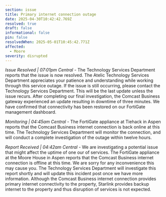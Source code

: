```yaml
---
section: issue
title: Primary internet connection outage
date: 2025-04-30T10:42:42.769Z
resolved: true
draft: false
informational: false
pin: false
resolvedWhen: 2025-05-01T10:45:42.771Z
affected:
  - Moore
severity: disrupted
---
```

*Issue Resolved | 07:01pm Central* - The Technology Services Department reports that the issue is now resolved. The Atelic Technology Services Department appreciates your patience and understanding while working through this service outage. If the issue is still occurring, please contact the Technology Services Department. This will be the last update unless the issue recurs. After completing our final investigation, the Comcast Business gateway experienced an update resulting in downtime of three minutes. We have confirmed that connectivity has been restored on our FortiGate management dashboard.

*Monitoring | 04:45am Central* - The FortiGate appliance at Tiehack in Aspen reports that the Comcast Business internet connection is back online at this time. The Technology Services Department will monitor the connection, and will conduct a complete investigation of the outage within twelve hours.

*Report Received | 04:42am Central* - We are investigating a potential issue that might affect the uptime of one our of services. The FortiGate appliance at the Moore House in Aspen reports that the Comcast Business internet connection is offline at this time. We are sorry for any inconvenience this may cause you. The Technology Services Department will investigate this report shortly and will update this incident post once we have more information. Although the Comcast Business internet connection provides primary internet connectivity to the property, Starlink provides backup internet to the property and thus disruption of services is not expected.
